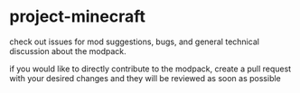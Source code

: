 # project-minecraft
check out issues for mod suggestions, bugs, and general technical discussion about the modpack.

if you would like to directly contribute to the modpack, create a pull request with your desired changes and they will be reviewed as soon as possible
